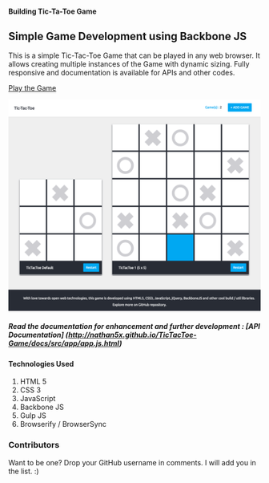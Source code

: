 #### Building Tic-Ta-Toe Game
## Simple Game Development using Backbone JS
This is a simple Tic-Tac-Toe Game that can be played in any web browser. It allows creating multiple instances of the Game with dynamic sizing. Fully responsive and documentation is available for APIs and other codes.

[Play the Game](https://nathan5x.github.io/TicTacToe-Game/)

![TicTacToe Game Screenshot](/src/Game_Screenshot.png)

##### Read the documentation for enhancement and further development : [API Documentation] (http://nathan5x.github.io/TicTacToe-Game/docs/src/app/app.js.html)

#### Technologies Used
1. HTML 5
2. CSS 3
3. JavaScript
4. Backbone JS
5. Gulp JS
6. Browserify / BrowserSync

### Contributors
Want to be one? Drop your GitHub username in comments. I will add you in the list. :)
